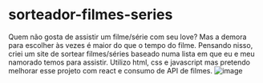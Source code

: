 # sorteador-filmes-series

Quem não gosta de assistir um filme/série com seu love? Mas a demora para escolher às vezes é maior do que o tempo do filme. 
Pensando nisso, criei um site de sortear filmes/séries baseado numa lista em que eu e meu namorado temos para assistir. 
Utilizo html, css e javascript mas pretendo melhorar esse projeto com react e consumo de API de filmes.
![image](https://user-images.githubusercontent.com/95479157/194882788-54653a80-23b8-457b-a603-8b59aad4d826.png)


